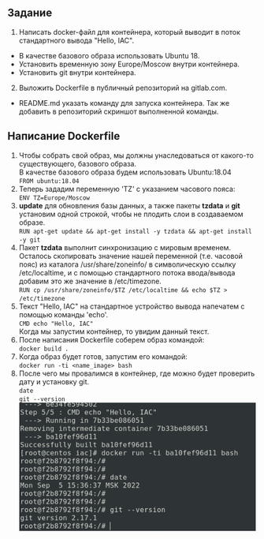## Задание  
1. Написать docker-файл для контейнера, который выводит в поток стандартного вывода "Hello, IAC".  
- В качестве базового образа использовать Ubuntu 18.  
- Установить временную зону Europe/Moscow внутри контейнера.  
- Установить git внутри контейнера.  

2. Выложить Dockerfile в публичный репозиторий на gitlab.com.  
- README.md указать команду для запуска контейнера. Так же добавить в репозиторий скриншот выполненной команды.  
## Написание Dockerfile 
1. Чтобы собрать свой образ, мы должны унаследоваться от какого-то существующего, базового  образа.  
В качестве базового образа будем использовать Ubuntu:18.04  
`FROM ubuntu:18.04`  
2. Теперь зададим переменную 'TZ' с указанием часового пояса:  
`ENV TZ=Europe/Moscow`  
3. **update** для обновления базы данных, а также пакеты **tzdata** и **git** установим одной строкой, чтобы не плодить слои в создаваемом образе.  
`RUN apt-get update && apt-get install -y tzdata && apt-get install -y git` 
4. Пакет **tzdata** выполнит синхронизацию с мировым временем. Осталось скопировать значение нашей переменной (т.е. часовой пояс) из каталога /usr/share/zoneinfo/ в символическую ссылку /etc/localtime, и с помощью стандартного потока ввода/вывода добавим это же значение в /etc/timezone.  
`RUN cp /usr/share/zoneinfo/$TZ /etc/localtime && echo $TZ > /etc/timezone`   
5. Текст "Hello, IAC" на стандартное устройство вывода напечатем с помощью команды 'echo'.  
`CMD echo "Hello, IAC"`  
Когда мы запустим контейнер, то увидим данный текст.  
6. После написания Dockerfile соберем образ командой:  
`docker build .`  
7. Когда образ будет готов, запустим его командой:  
`docker run -ti <name_image> bash`  
8. После чего мы провалимся в контейнер, где можно будет проверить дату и установку git.  
`date`  
`git --version`  
![](https://github.com/remizovk/test_iac/blob/2b30c517846514ff3bf6f098c4747b748f0a4eff/Screenshot%20from%202022-09-05%2015-38-33.png)
